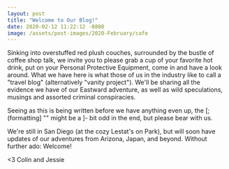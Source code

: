 ```yaml
---
layout: post
title: "Welcome to Our Blog!"
date: 2020-02-12 11:22:12 -0800
image: /assets/post-images/2020-February/cafe
---
```

Sinking into overstuffed red plush couches, surrounded by the bustle of coffee shop talk, we invite you to please grab a cup of your favorite hot drink, put on your Personal Protective Equipment, come in and have a look around. What we have here is what those of us in the industry like to call a "travel blog" (alternatively "vanity project"). We'll be sharing all the evidence we have of our Eastward adventure, as well as wild speculations, musings and assorted criminal conspiracies.

Seeing as this is being written before we have anything even up, the [;(formatting] "" might be a ]- bit odd in the end, but please bear with us.

We're still in San Diego (at the cozy Lestat's on Park), but will soon have updates of our adventures from Arizona, Japan, and beyond. Without further ado: Welcome!

<3 
Colin and Jessie
